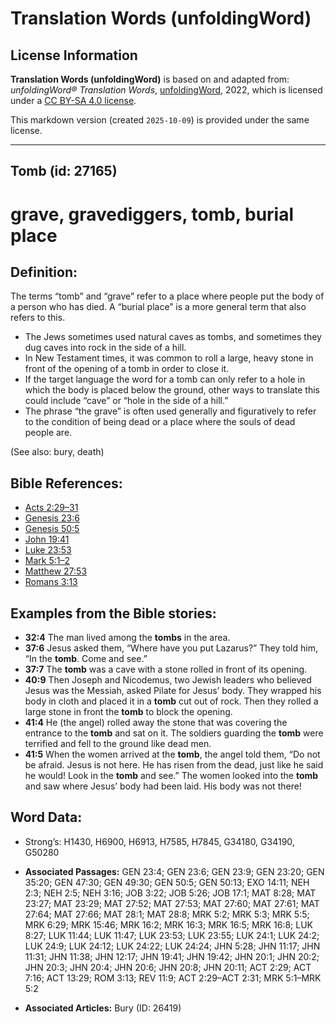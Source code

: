 # Translation Words (unfoldingWord)

## License Information

**Translation Words (unfoldingWord)** is based on and adapted from: _unfoldingWord® Translation Words_, [unfoldingWord](https://unfoldingword.org/utw), 2022, which is licensed under a [CC BY-SA 4.0 license](https://creativecommons.org/licenses/by-sa/4.0/legalcode.en).

This markdown version (created `2025-10-09`) is provided under the same license.



--------------------------------

## Tomb (id: 27165)

grave, gravediggers, tomb, burial place
=======================================

Definition:
-----------

The terms “tomb” and “grave” refer to a place where people put the body of a person who has died. A “burial place” is a more general term that also refers to this.

* The Jews sometimes used natural caves as tombs, and sometimes they dug caves into rock in the side of a hill.
* In New Testament times, it was common to roll a large, heavy stone in front of the opening of a tomb in order to close it.
* If the target language the word for a tomb can only refer to a hole in which the body is placed below the ground, other ways to translate this could include “cave” or “hole in the side of a hill.”
* The phrase “the grave” is often used generally and figuratively to refer to the condition of being dead or a place where the souls of dead people are.

(See also: bury, death)

Bible References:
-----------------

* [Acts 2:29–31](https://ref.ly/Acts2:29-Acts2:31)
* [Genesis 23:6](https://ref.ly/Gen23:6)
* [Genesis 50:5](https://ref.ly/Gen50:5)
* [John 19:41](https://ref.ly/John19:41)
* [Luke 23:53](https://ref.ly/Luke23:53)
* [Mark 5:1–2](https://ref.ly/Mark5:1-Mark5:2)
* [Matthew 27:53](https://ref.ly/Matt27:53)
* [Romans 3:13](https://ref.ly/Rom3:13)

Examples from the Bible stories:
--------------------------------

* **32:4** The man lived among the **tombs** in the area.
* **37:6** Jesus asked them, “Where have you put Lazarus?” They told him, “In the **tomb**. Come and see.”
* **37:7** The **tomb** was a cave with a stone rolled in front of its opening.
* **40:9** Then Joseph and Nicodemus, two Jewish leaders who believed Jesus was the Messiah, asked Pilate for Jesus’ body. They wrapped his body in cloth and placed it in a **tomb** cut out of rock. Then they rolled a large stone in front the **tomb** to block the opening.
* **41:4** He (the angel) rolled away the stone that was covering the entrance to the **tomb** and sat on it. The soldiers guarding the **tomb** were terrified and fell to the ground like dead men.
* **41:5** When the women arrived at the **tomb**, the angel told them, “Do not be afraid. Jesus is not here. He has risen from the dead, just like he said he would! Look in the **tomb** and see.” The women looked into the **tomb** and saw where Jesus’ body had been laid. His body was not there!

Word Data:
----------

* Strong’s: H1430, H6900, H6913, H7585, H7845, G34180, G34190, G50280

* **Associated Passages:** GEN 23:4; GEN 23:6; GEN 23:9; GEN 23:20; GEN 35:20; GEN 47:30; GEN 49:30; GEN 50:5; GEN 50:13; EXO 14:11; NEH 2:3; NEH 2:5; NEH 3:16; JOB 3:22; JOB 5:26; JOB 17:1; MAT 8:28; MAT 23:27; MAT 23:29; MAT 27:52; MAT 27:53; MAT 27:60; MAT 27:61; MAT 27:64; MAT 27:66; MAT 28:1; MAT 28:8; MRK 5:2; MRK 5:3; MRK 5:5; MRK 6:29; MRK 15:46; MRK 16:2; MRK 16:3; MRK 16:5; MRK 16:8; LUK 8:27; LUK 11:44; LUK 11:47; LUK 23:53; LUK 23:55; LUK 24:1; LUK 24:2; LUK 24:9; LUK 24:12; LUK 24:22; LUK 24:24; JHN 5:28; JHN 11:17; JHN 11:31; JHN 11:38; JHN 12:17; JHN 19:41; JHN 19:42; JHN 20:1; JHN 20:2; JHN 20:3; JHN 20:4; JHN 20:6; JHN 20:8; JHN 20:11; ACT 2:29; ACT 7:16; ACT 13:29; ROM 3:13; REV 11:9; ACT 2:29–ACT 2:31; MRK 5:1–MRK 5:2
* **Associated Articles:** Bury (ID: 26419)


